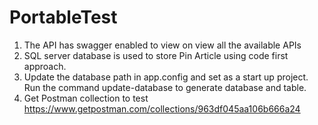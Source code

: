 # PortableTest
1. The API has swagger enabled to view on view all the available APIs
2. SQL server database is used to store Pin Article using code first approach.
3. Update the database path in app.config and set as a start up project. Run the command update-database to generate database and table.
4. Get Postman collection to test https://www.getpostman.com/collections/963df045aa106b666a24
  

 